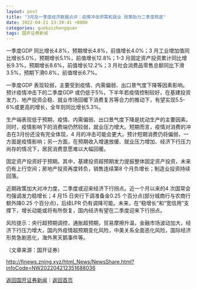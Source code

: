 ```yaml
---
layout: post
title: "3月及一季度经济数据点评：疫情冲击供需和就业 政策助力二季度筑底"
date: 2022-04-21 13:39:41 +0800
categories: guokaizhengquan
tags: 国开证券新闻
---
```

<p>一季度GDP 同比增长4.8%，预期增长4.8%，前值增长4.0%；3 月工业增加值同比增长5.0%，预期增长5.1%，前值增长12.8%；1-3 月固定资产投资累计同比增长9.3%，预期增长8.6%，前值增长12.2%；3 月社会消费品零售总额同比下滑3.5%，预期下滑0.8%，前值增长6.7%。</p>
 <p>一季度GDP 表现较弱，主要受到疫情、内需偏弱、出口景气度下降等因素影响。预计疫情冲击下的二季度GDP 或仍低于5%，下半年若疫情控制较好，在基建投资发力、地产投资企稳、就业市场回暖下消费复苏等合力的推动下，有望实现5.5-6%或更高的增长，全年则同比增长5.3%。</p>
 <p>生产端表现低于预期，疫情、内需偏弱、出口景气度下降是扰动生产的主要因素。同时，疫情影响下的消费端仍然较弱，就业压力增大。短期而言，疫情对消费的冲击在3月份还没有完全体现，4 月的冲击可能会更大。预计短期消费仍将偏弱，一方面是疫情影响；另一方面，在预期收入增速放缓、就业压力增加、经济下行压力尚存的情况下，居民消费意愿难以大幅回暖。</p>
 <p>固定资产投资好于预期。其中，基建投资超预期发力提振整体固定资产投资，未来仍有上行空间；房地产投资再度转负，销售连续第8 个月负增长；制造业投资持续回落。</p>
 <p>近期政策加大对冲力度，二季度或迎来经济下行拐点。近一个月以来的4 次国常会均强调发力稳增长；4 月15 日央行下调准备金0.25 个百分点(部分城商行与农商行额外降0.25 个百分点)，后续LPR 仍有调降可能。未来，在“稳增长”和“宽信用”支撑下，增长动能或将有所恢复，国内经济有望在二季度迎来下行拐点。</p>
 <p>风险提示：央行超预期调控，通胀超预期，贸易摩擦升温，金融市场波动加大，经济下行压力增大，国内外疫情超预期变化风险，中美关系全面恶化风险，国际经济形势急剧恶化，海外黑天鹅事件等。</p><p class="em_media">（文章来源：国开证券）</p>

<http://finews.zning.xyz/html_News/NewsShare.html?infoCode=NW202204212351688036>

[返回国开证券新闻](//finews.withounder.com/category/guokaizhengquan.html)｜[返回首页](//finews.withounder.com/)